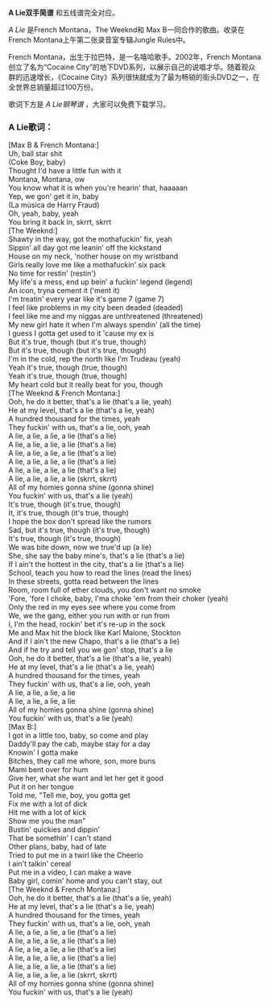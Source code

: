 

**A Lie双手简谱** 和五线谱完全对应。

_A Lie_ 是French Montana，The Weeknd和 Max B一同合作的歌曲。收录在French
Montana上午第二张录音室专辑Jungle Rules中。

French Montana，出生于拉巴特，是一名嘻哈歌手。2002年，French Montana创立了名为“Cocaine
City”的地下DVD系列，以展示自己的说唱才华。随着观众群的迅速增长，《Cocaine
City》系列很快就成为了最为畅销的街头DVD之一，在全世界总销量超过100万份。

歌词下方是 _A Lie钢琴谱_ ，大家可以免费下载学习。

### A Lie歌词：

[Max B & French Montana:]  
Uh, ball star shit  
(Coke Boy, baby)  
Thought I'd have a little fun with it  
Montana, Montana, ow  
You know what it is when you're hearin' that, haaaaan  
Yep, we gon' get it in, baby  
(La música de Harry Fraud)  
Oh, yeah, baby, yeah  
You bring it back in, skrrt, skrrt  
[The Weeknd:]  
Shawty in the way, got the mothafuckin' fix, yeah  
Sippin' all day got me leanin' off the kickstand  
House on my neck, 'nother house on my wristband  
Girls really love me like a mothafuckin' six pack  
No time for restin' (restin')  
My life's a mess, end up bein' a fuckin' legend (legend)  
An icon, tryna cement it ('ment it)  
I'm treatin' every year like it's game 7 (game 7)  
I feel like problems in my city been deaded (deaded)  
I feel like me and my niggas are unthreatened (threatened)  
My new girl hate it when I'm always spendin' (all the time)  
I guess I gotta get used to it 'cause my ex is  
But it's true, though (but it's true, though)  
But it's true, though (but it's true, though)  
I'm in the cold, rep the north like I'm Trudeau (yeah)  
Yeah it's true, though (true, though)  
Yeah it's true, though (true, though)  
My heart cold but it really beat for you, though  
[The Weeknd & French Montana:]  
Ooh, he do it better, that's a lie (that's a lie, yeah)  
He at my level, that's a lie (that's a lie, yeah)  
A hundred thousand for the times, yeah  
They fuckin' with us, that's a lie, ooh, yeah  
A lie, a lie, a lie, a lie (that's a lie)  
A lie, a lie, a lie, a lie (that's a lie)  
A lie, a lie, a lie, a lie (that's a lie)  
A lie, a lie, a lie, a lie (that's a lie)  
A lie, a lie, a lie, a lie (that's a lie)  
A lie, a lie, a lie, a lie (skrrt, skrrt)  
All of my homies gonna shine (gonna shine)  
You fuckin' with us, that's a lie (yeah)  
It's true, though (it's true, though)  
It, it's true, though (it's true, though)  
I hope the box don't spread like the rumors  
Sad, but it's true, though (it's true, though)  
It's true, though (it's true, though)  
We was bite down, now we true'd up (a lie)  
She, she say the baby mine's, that's a lie (that's a lie)  
If I ain't the hottest in the city, that's a lie (that's a lie)  
School, teach you how to read the lines (read the lines)  
In these streets, gotta read between the lines  
Room, room full of ether clouds, you don't want no smoke  
'Fore, 'fore I choke, baby, I'ma choke 'em from their choker (yeah)  
Only the red in my eyes see where you come from  
We, we the gang, either you run with or run from  
I, I'm the head, rockin' bet it's re-up in the sock  
Me and Max hit the block like Karl Malone, Stockton  
And if I ain't the new Chapo, that's a lie (that's a lie)  
And if he try and tell you we gon' stop, that's a lie  
Ooh, he do it better, that's a lie (that's a lie, yeah)  
He at my level, that's a lie (that's a lie, yeah)  
A hundred thousand for the times, yeah  
They fuckin' with us, that's a lie, ooh, yeah  
A lie, a lie, a lie, a lie  
A lie, a lie, a lie, a lie  
All of my homies gonna shine (gonna shine)  
You fuckin' with us, that's a lie (yeah)  
[Max B:]  
I got in a little too, baby, so come and play  
Daddy'll pay the cab, maybe stay for a day  
Knowin' I gotta make  
Bitches, they call me whore, son, more buns  
Mami bent over for hum  
Give her, what she want and let her get it good  
Put it on her tongue  
Told me, "Tell me, boy, you gotta get  
Fix me with a lot of dick  
Hit me with a lot of kick  
Show me you the man"  
Bustin' quickies and dippin'  
That be somethin' I can't stand  
Other plans, baby, had of late  
Tried to put me in a twirl like the Cheerio  
I ain't talkin' cereal  
Put me in a video, I can make a wave  
Baby girl, comin' home and you can't stay, out  
[The Weeknd & French Montana:]  
Ooh, he do it better, that's a lie (that's a lie, yeah)  
He at my level, that's a lie (that's a lie, yeah)  
A hundred thousand for the times, yeah  
They fuckin' with us, that's a lie, ooh, yeah  
A lie, a lie, a lie, a lie (that's a lie)  
A lie, a lie, a lie, a lie (that's a lie)  
A lie, a lie, a lie, a lie (that's a lie)  
A lie, a lie, a lie, a lie (that's a lie)  
A lie, a lie, a lie, a lie (that's a lie)  
A lie, a lie, a lie, a lie (skrrt, skrrt)  
All of my homies gonna shine (gonna shine)  
You fuckin' with us, that's a lie (yeah)


